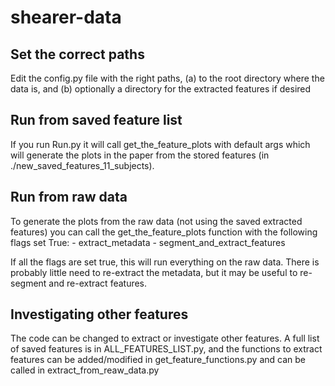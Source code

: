 # shearer-data

## Set the correct paths
Edit the config.py file with the right paths, (a) to the root directory where 
the data is, and (b) optionally a directory for the extracted features 
if desired

## Run from saved feature list
If you run Run.py it will call get_the_feature_plots with default args which
will generate the plots in the paper from the stored features 
(in ./new_saved_features_11_subjects).

## Run from raw data
To generate the plots from the raw data (not using the saved extracted 
features) you can call the get_the_feature_plots function with the following
flags set True:
    - extract_metadata
    - segment_and_extract_features
    
If all the flags are set true, this will run everything on the raw data. There
is probably little need to re-extract the metadata, but it may be useful to
re-segment and re-extract features.

## Investigating other features
The code can be changed to extract or investigate other features. A full list
of saved features is in ALL_FEATURES_LIST.py, and the functions to extract
features can be added/modified in get_feature_functions.py and can be called in
extract_from_reaw_data.py